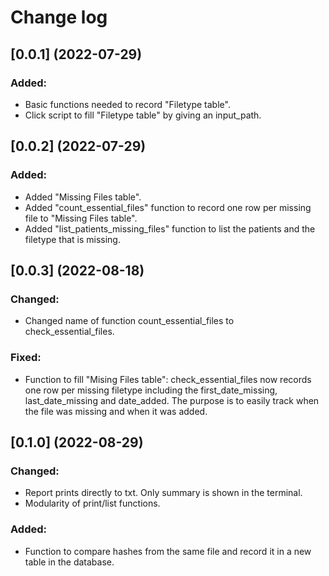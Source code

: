 # Change log

## [0.0.1] (2022-07-29)

### Added:
* Basic functions needed to record "Filetype table".
* Click script to fill "Filetype table" by giving an input_path.


## [0.0.2] (2022-07-29)

### Added:
* Added "Missing Files table".
* Added "count_essential_files" function to record one row per missing 
file to "Missing Files table".
* Added "list_patients_missing_files" function to list the patients and the
filetype that is missing.


## [0.0.3] (2022-08-18)

### Changed:
* Changed name of function count_essential_files to check_essential_files.

### Fixed:
* Function to fill "Mising Files table": check_essential_files now records
one row per missing filetype including the first_date_missing, 
last_date_missing and date_added. The purpose is to easily track when the
file was missing and when it was added.

## [0.1.0] (2022-08-29)

### Changed: 
* Report prints directly to txt. Only summary is shown in the terminal. 
* Modularity of print/list functions.

### Added:
* Function to compare hashes from the same file and record it in a new
table in the database. 
